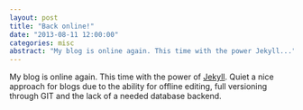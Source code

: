 ```yaml
---
layout: post
title: "Back online!"
date: "2013-08-11 12:00:00"
categories: misc
abstract: "My blog is online again. This time with the power Jekyll..."
---
```


My blog is online again. This time with the power of [Jekyll](http://jekyllrb.com/). Quiet a nice approach for blogs due to the ability for offline editing, full versioning through GIT and the lack of a needed database backend.
